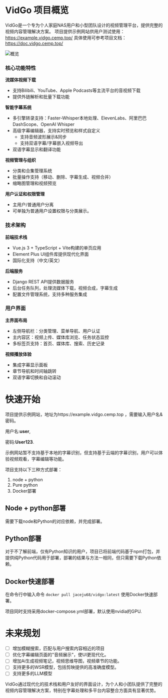 # VidGo 项目概览

VidGo是一个专为个人家庭NAS用户和小型团队设计的视频管理平台，提供完整的视频内容管理解决方案。
项目提供示例网站供用户测试使用： https://example.vidgo.cemp.top/
具体使用可参考项目文档：https://doc.vidgo.cemp.top/

![概览](https://doc.vidgo.cemp.top/assets/images/overview-6abee6dae72e659c5837d798dd0090a2.png)
### 核心功能特性

**流媒体视频下载**
- 支持Bilibili、YouTube、Apple Podcasts等主流平台的音视频下载  
- 提供外链解析和批量下载功能 

**智能字幕系统**
- 多引擎转录支持：Faster-Whisper本地处理、ElevenLabs、阿里巴巴DashScope、OpenAI Whisper
- 高级字幕编辑器，支持实时预览和样式自定义
    - 支持音频波形展示&同步
    - 支持双语字幕/字幕嵌入视频导出
- 双语字幕显示和翻译功能

**视频管理与组织**
- 分类和合集管理系统 
- 批量操作支持（移动、删除、字幕生成、视频合并）
- 缩略图管理和视频预览

**用户认证和权限管理**
- 主用户/普通用户分离
- 可单独为普通用户设置权限与分类展示。

### 技术架构

**前端技术栈**
- Vue.js 3 + TypeScript + Vite构建的单页应用
- Element Plus UI组件库提供现代化界面
- 国际化支持（中文/英文）

**后端服务**
- Django REST API提供数据服务
- 后台任务队列，处理流媒体下载，视频合成，字幕生成
- 配置文件管理系统，支持多种服务集成


### 用户界面

**主界面布局**
- 左侧导航栏：分类管理、菜单导航、用户认证
- 主内容区：视频上传、媒体库浏览、任务状态监控 
- 多标签页支持：首页、媒体库、搜索、历史记录

**视频播放体验**
- 集成字幕显示面板 
- 章节导航和时间轴跳转
- 双语字幕切换和自动滚动 

# 快速开始
项目提供示例网站，地址为https://example.vidgo.cemp.top ，需要输入用户名&密码。

用户名:**user**,

密码:**User123**.

示例网站暂不支持基于本地的字幕识别，但支持基于云端的字幕识别，用户可以体验视频观看，字幕编辑等功能。

项目支持以下三种方式部署：
1. node + python
2. Pure python
3. Docker部署

## Node + python部署
需要下载node和Python的对应依赖，并完成部署。


## Python部署
对于不了解前端，仅有Python知识的用户，项目已将前端代码基于npm打包，并提供纯Python代码用于部署，部署的结果与方法一相同，但只需要下载Python依赖。

## Docker快速部署
在命令行中输入命令
`docker pull jaceju68/vidgo:latest`
使用Docker快速部署。

项目同时支持采用docker-compose.yml部署，默认使用nvidia的GPU.


# 未来规划
- [ ] 增加模糊搜索，匹配与用户搜索内容相近的项目
- [ ] 优化字幕编辑页面的"音频展示"，使UI更现代化。
- [ ] 增加Ai生成视频笔记，视频思维导图，视频章节的功能。
- [ ] 支持更多的WSR模型，包括剪映提供的高准确度模型。
- [ ] 支持更多的LLM模型

VidGo通过现代化的技术栈和用户友好的界面设计，为个人和小团队提供了完整的视频内容管理解决方案，特别在字幕处理和多平台内容整合方面具有显著优势。